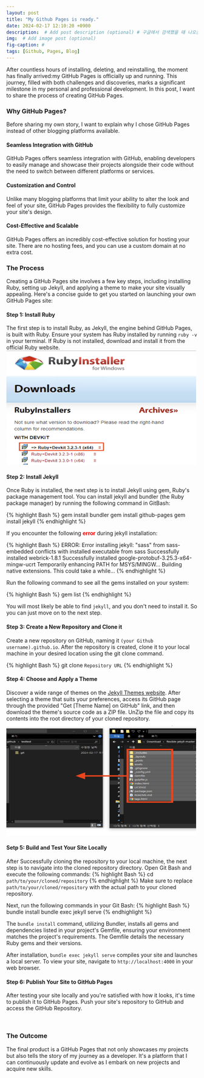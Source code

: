 ```yaml
---
layout: post
title: "My Github Pages is ready."
date: 2024-02-17 12:10:20 +0900
description:  # Add post description (optional) # 구글에서 검색했을 때 나오는?
img:  # Add image post (optional)
fig-caption: #
tags: [Github, Pages, Blog]
---
```

After countless hours of installing, deleting, and reinstalling, the moment has finally arrived:my GitHub Pages is officially up and running. This journey, filled with both challenges and discoveries, marks a significant milestone in my personal and professional development. In this post, I want to share the process of creating GitHub Pages.

### Why GitHub Pages?
Before sharing my own story, I want to explain why I chose GitHub Pages instead of other blogging platforms available. 

#### Seamless Integration with GitHub

GitHub Pages offers seamless integration with GitHub, enabling developers to easily manage and showcase their projects alongside their code without the need to switch between different platforms or services.

#### Customization and Control

Unlike many blogging platforms that limit your ability to alter the look and feel of your site, GitHub Pages provides the flexibility to fully customize your site's design.

#### Cost-Effective and Scalable

GitHub Pages offers an incredibly cost-effective solution for hosting your site. There are no hosting fees, and you can use a custom domain at no extra cost.

### The Process
Creating a GitHub Pages site involves a few key steps, including installing Ruby, setting up Jekyll, and applying a theme to make your site visually appealing. Here's a concise guide to get you started on launching your own GitHub Pages site:

#### Step 1: Install Ruby
The first step is to install Ruby, as Jekyll, the engine behind GitHub Pages, is built with Ruby. Ensure your system has Ruby installed by running `ruby -v` in your terminal. If Ruby is not installed, download and install it from the official Ruby website.
<img src="/assets/img/2024-02-17-welcome-to-jekyll/ruby-installer.jpg" width="500" height="300">

#### Step 2: Install Jekyll
Once Ruby is installed, the next step is to install Jekyll using gem, Ruby's package management tool. You can install jekyll and bundler (the Ruby package manager) by running the following command in GitBash:

{% highlight Bash %}
gem install bundler
gem install github-pages
gem install jekyll
{% endhighlight %}

If you encounter the following **<span style="color:red">error</span>** during jekyll installation:

{% highlight Bash %}
ERROR:  Error installing jekyll:
        "sass" from sass-embedded conflicts with installed executable from sass
Successfully installed webrick-1.8.1
Successfully installed google-protobuf-3.25.3-x64-mingw-ucrt
Temporarily enhancing PATH for MSYS/MINGW...
Building native extensions. This could take a while...
{% endhighlight %}

Run the following command to see all the gems installed on your system:

{% highlight Bash %}
gem list
{% endhighlight %}

You will most likely be able to find `jekyll`, and you don't need to install it. So you can just move on to the next step.


#### Step 3: Create a New Repository and Clone it
Create a new repository on GitHub, naming it `(your Github username).github.io`. After the repository is created, clone it to your local machine in your desired location using the git clone command.

{% highlight Bash %}
git clone `Repository URL`
{% endhighlight %}

#### Step 4: Choose and Apply a Theme
Discover a wide range of themes on the [Jekyll Themes website](https://jekyllthemes.io). After selecting a theme that suits your preferences, access its GitHub page through the provided "Get [Theme Name] on GitHub" link, and then download the theme's source code as a ZIP file. UnZip the file and copy its contents into the root directory of your cloned repository.
<img src="/assets/img/2024-02-17-welcome-to-jekyll/move-files.jpg" width="500" height="300">


#### Setp 5: Build and Test Your Site Locally
After Successfully cloning the repository to your local machine, the next step is to navigate into the cloned repository directory. Open Git Bash and execute the following commands:
{% highlight Bash %}
cd `path/to/your/cloned/repository`
{% endhighlight %}
Make sure to replace `path/to/your/cloned/repository` with the actual path to your cloned repository. 

Next, run the following commands in your Git Bash:
{% highlight Bash %}
bundle install
bundle exec jekyll serve
{% endhighlight %}

The `bundle install` command, utilizing Bundler, installs all gems and dependencies listed in your project's Gemfile, ensuring your environment matches the project's requirements. The Gemfile details the necessary Ruby gems and their versions.

After installation, `bundle exec jekyll serve` compiles your site and launches a local server. To view your site, navigate to `http://localhost:4000` in your web browser.


#### Step 6: Publish Your Site to GitHub Pages
After testing your site locally and you're satisfied with how it looks, it's time to publish it to GitHub Pages. Push your site's repository to GitHub and access the GitHub Repository. 

<br />

### The Outcome
The final product is a GitHub Pages that not only showcases my projects but also tells the story of my journey as a developer. It's a platform that I can continuously update and evolve as I embark on new projects and acquire new skills.